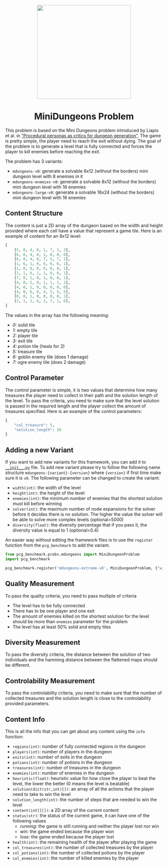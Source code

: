 <p align="center">
	<img height="300px" src="../../../images/mdungeons/example.png"/>
</p>
<h1 align="center">
MiniDungeons Problem
</h1>

This problem is based on the Mini Dungeons problem introduced by Liapis et al. in ["Procedural personas as critics for dungeon generation"](https://citeseerx.ist.psu.edu/document?repid=rep1&type=pdf&doi=50c9a06c669a60491101b2e10e3887dd28c3d3f3). The game is pretty simple, the player need to reach the exit without dying. The goal of the problem is to generate a level that is fully connected and forces the player to kill enemies before reaching the exit.

The problem has 3 variants:
- `mdungeons-v0`: generate a solvable 8x12 (without the borders) mini dungeon level with 8 enemies in it
- `mdungeons-enemies-v0`: generate a solvable 8x12 (without the borders) mini dungeon level with 16 enemies
- `mdungeons-large-v0`: generate a solvable 16x24 (without the borders) mini dungeon level with 16 enemies

## Content Structure
The content is just a 2D array of the dungeon based on the width and height provided where each cell have a value that represent a game tile. Here is an example of content for an 8x12 level:
```python
[
	[5, 0, 4, 0, 1, 7, 1, 3],
	[6, 0, 4, 0, 1, 0, 0, 0],
	[6, 0, 4, 0, 7, 5, 7, 1],
	[1, 6, 1, 0, 6, 6, 6, 1],
	[1, 0, 0, 0, 0, 0, 0, 1],
	[1, 1, 6, 1, 1, 0, 0, 1],
	[7, 0, 1, 0, 1, 0, 0, 1],
	[4, 0, 1, 0, 1, 1, 1, 1],
	[4, 0, 1, 0, 0, 0, 0, 0],
	[4, 0, 6, 0, 4, 5, 5, 5],
	[0, 0, 1, 0, 0, 0, 0, 1],
	[2, 1, 1, 6, 1, 7, 1, 6],
]
```
The values in the array has the following meaning:
- *0:* solid tile
- *1:* empty tile
- *2:* player tile
- *3:* exit tile
- *4:* potion tile (heals for 2)
- *5:* treasure tile
- *6:* goblin enemy tile (does 1 damage)
- *7:* ogre enemy tile (does 2 damage)

## Control Parameter
The control parameter is simple, it is two values that determine how many treasures the player need to collect in their path and the solution length of the level. To pass the criteria, you need to make sure that the level solution is passed in the required length and the player collect the amount of treasures specified. Here is an example of the control parameters:
```python
{
	"col_treasure": 5,
	"solution_length": 28
}
```

## Adding a new Variant
If you want to add new variants for this framework, you can add it to [`__init__.py`](https://github.com/amidos2006/pcg_benchmark/blob/main/pcg_benchmark/probs/mdungeons/__init__.py) file. To add new variant please try to follow the following name structure `mdungeons-{variant}-{version}` where `{version}` if first time make sure it is `v0`. The following parameter can be changed to create the variant:
- `width(int)`: the width of the level
- `height(int)`: the height of the level
- `enemies(int)`: the minimum number of enemies that the shortest solution must kill before winning
- `solver(int)`: the maximum number of node expansions for the solver before it decides there is no solution. The higher the value the solver will be able to solve more complex levels (optional=5000)
- `diversity(float)`: the diversity percentage that if you pass it, the diversity value is equal to 1 (optional=0.4)

An easier way without editing the framework files is to use the `register` function from the `pcg_benchmark` to add the variant.
```python
from pcg_benchmark.probs.mdungeons import MiniDungeonProblem
import pcg_benchmark

pcg_benchmark.register('mdungeons-extreme-v0', MiniDungeonProblem, {"width": 24, "height": 36, "enemies": 40, "solver": 100000})
```

## Quality Measurement
To pass the quality criteria, you need to pass multiple of criteria
- The level has to be fully connected
- There has to be one player and one exit
- The amount of enemies killed on the shortest solution for the level should be more than `enemies` parameter for the problem
- The level has at least 50% solid and empty tiles
<!-- - The distance between enemies and treasure and potions maximized so nothing is clustered around the player starting location. -->

## Diversity Measurement
To pass the diversity criteria, the distance between the solution of two individuals and the hamming distance between the flattened maps should be different.

## Controlability Measurement
To pass the controlability criteria, you need to make sure that the number of collected treasures and the solution length is close to the controlability provided parameters.

## Content Info
This is all the info that you can get about any content using the `info` function:
- `regions(int)`: number of fully connected regions in the dungeon
- `players(int)`: number of players in the dungeon
- `exits(int)`: number of exits in the dungeon
- `potions(int)`: number of potions in the dungeon
- `treasures(int)`: number of treasures in the dungeon
- `enemies(int)`: number of enemies in the dungeon
- `heuristic(float)`: heuristic value for how close the player to beat the level, the lower the better (0 means the level is beatable)
- `solution(dict(str,int)[])`: an array of all the actions that the player need to take to win the level
- `solution_length(int)`: the number of steps that are needed to win the level
- `content(int[][])`: a 2D array of the current content
- `status(str)`: the status of the current game, it can have one of the following values
	- *running:* the game is still running and neither the player lost nor win
	- *win:* the game ended because the player won
	- *lose:* the game ended because the player lost
- `health(int)`: the remaining health of the player after playing the game
- `col_treasures(int)`: the number of collected treasures by the player
- `col_potions(int)`: the number of collected potions by the player
- `col_enemies(int)`: the number of killed enemies by the player